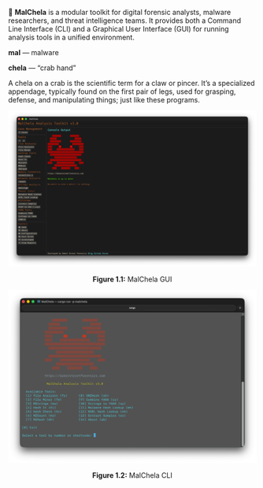 🦀 **MalChela** is a modular toolkit for digital forensic analysts, malware researchers, and threat intelligence teams. It provides both a Command Line Interface (CLI) and a Graphical User Interface (GUI) for running analysis tools in a unified environment.

**mal** — malware

**chela** — “crab hand”

A chela on a crab is the scientific term for a claw or pincer. It’s a specialized appendage, typically found on the first pair of legs, used for grasping, defense, and manipulating things; just like these programs.

![MalChela GUI](images/malchela_screenshot.png)
<p align="center"><strong>Figure 1.1:</strong> MalChela GUI</p>

![MalChela CLI](images/malchela_cli_screenshot.png)
<p align="center"><strong>Figure 1.2:</strong> MalChela CLI</p>
